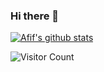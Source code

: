 ### Hi there 👋

<!--
**afzafri/afzafri** is a ✨ _special_ ✨ repository because its `README.md` (this file) appears on your GitHub profile.

Here are some ideas to get you started:

- 🔭 I’m currently working on ...
- 🌱 I’m currently learning ...
- 👯 I’m looking to collaborate on ...
- 🤔 I’m looking for help with ...
- 💬 Ask me about ...
- 📫 How to reach me: ...
- 😄 Pronouns: ...
- ⚡ Fun fact: ...
-->

[![Afif's github stats](https://github-readme-stats.vercel.app/api?username=afzafri&show_icons=true&title_color=fff&icon_color=79ff97&text_color=9f9f9f&bg_color=151515)]()

![Visitor Count](https://profile-counter.glitch.me/afzafri/count.svg)
